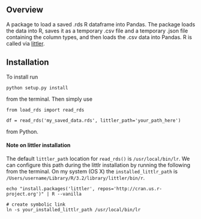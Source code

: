 ## Overview

A package to load a saved .rds R dataframe into Pandas. The package loads the data into R, saves it as a temporary .csv file and a temporary .json file containing the column types, and then loads the .csv data into Pandas. R is called via <a href = http://dirk.eddelbuettel.com/code/littler.html>littler</a>.

## Installation

To install run

<pre><code>python setup.py install</code></pre>

from the terminal. Then simply use

<pre><code>from load_rds import read_rds

df = read_rds('my_saved_data.rds', littler_path='your_path_here')</code></pre>

from Python.

#### Note on littler installation

The default <code>littler_path</code> location for <code>read_rds()</code> is <code>/usr/local/bin/lr</code>. We can configure this path during the littlr installation by running the following from the terminal. On my system (OS X) the <code>installed_littlr_path</code> is <code>/Users/username/Library/R/3.2/library/littler/bin/r</code>. 

<pre><code>echo "install.packages('littler', repos='http://cran.us.r-project.org')" | R --vanilla

# create symbolic link
ln -s your_installed_littlr_path /usr/local/bin/lr
</code></pre>